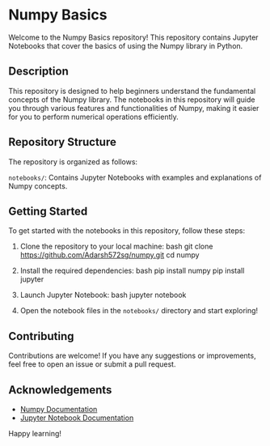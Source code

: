 # Numpy Basics

Welcome to the Numpy Basics repository! This repository contains Jupyter Notebooks that cover the basics of using the Numpy library in Python.

## Description

This repository is designed to help beginners understand the fundamental concepts of the Numpy library. The notebooks in this repository will guide you through various features and functionalities of Numpy, making it easier for you to perform numerical operations efficiently.

## Repository Structure

The repository is organized as follows:

 `notebooks/`: Contains Jupyter Notebooks with examples and explanations of Numpy concepts.

## Getting Started

To get started with the notebooks in this repository, follow these steps:

1. Clone the repository to your local machine:
    bash
    git clone https://github.com/Adarsh572sg/numpy.git
    cd numpy
    

2. Install the required dependencies:
    bash
    pip install numpy
    pip install jupyter
  

3. Launch Jupyter Notebook:
    bash
    jupyter notebook
    

4. Open the notebook files in the `notebooks/` directory and start exploring!

## Contributing

Contributions are welcome! If you have any suggestions or improvements, feel free to open an issue or submit a pull request.



## Acknowledgements

- [Numpy Documentation](https://numpy.org/doc/)
- [Jupyter Notebook Documentation](https://jupyter.org/documentation)

Happy learning!
